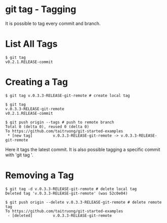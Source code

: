 # git tag - Tagging

It is possible to tag every commit and branch.

# List All Tags

```
$ git tag
v0.2.1.RELEASE-commit
```

# Creating a Tag

```
$ git tag v.0.3.3-RELEASE-git-remote # create local tag

$ git tag
v.0.3.3-RELEASE-git-remote
v0.2.1.RELEASE-commit

$ git push origin --tags # push to remote branch
Total 0 (delta 0), reused 0 (delta 0)
To https://github.com/taitruong/git-started-examples
 * [new tag]         v.0.3.3-RELEASE-git-remote -> v.0.3.3-RELEASE-git-remote
```

Here it tags the latest commit. It is also possible tagging a specific commit with 'git tag <tagname> <commit-hash>'.

# Removing a Tag

```
$ git tag -d v.0.3.3-RELEASE-git-remote # delete local tag
Deleted tag 'v.0.3.3-RELEASE-git-remote' (was 52c0e04)

$ git push origin --delete v.0.3.3-RELEASE-git-remote # delete remote tag
To https://github.com/taitruong/git-started-examples
 - [deleted]         v.0.3.3-RELEASE-git-remote
```
